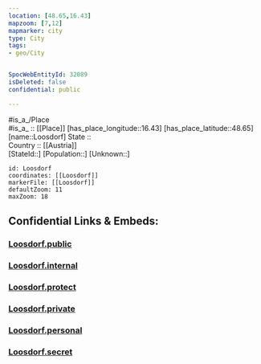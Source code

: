 ```yaml
---
location: [48.65,16.43] 
mapzoom: [7,12] 
mapmarker: city 
type: City
tags:
- geo/City


SpocWebEntityId: 32089
isDeleted: false
confidential: public

---
```

#is_a_/Place  
#is_a_ :: [[Place]] 
[has_place_longitude::16.43] 
[has_place_latitude::48.65] 
[name::Loosdorf] 
State ::  
Country :: [[Austria]]  
[StateId::] 
[Population::] 
[Unknown::] 


```leaflet
id: Loosdorf
coordinates: [[Loosdorf]] 
markerFile: [[Loosdorf]] 
defaultZoom: 11 
maxZoom: 18
```


## Confidential Links & Embeds: 

### [Loosdorf.public](/_public/\Earth\Continent\Europe\Europe~Central\Austria\Austrias_States\Niederösterreich\CityLoosdorf.public.md) 

### [Loosdorf.internal](/_internal/\Earth\Continent\Europe\Europe~Central\Austria\Austrias_States\Niederösterreich\CityLoosdorf.internal.md) 

### [Loosdorf.protect](/_protect/\Earth\Continent\Europe\Europe~Central\Austria\Austrias_States\Niederösterreich\CityLoosdorf.protect.md) 

### [Loosdorf.private](/_private/\Earth\Continent\Europe\Europe~Central\Austria\Austrias_States\Niederösterreich\CityLoosdorf.private.md) 

### [Loosdorf.personal](/_personal/\Earth\Continent\Europe\Europe~Central\Austria\Austrias_States\Niederösterreich\CityLoosdorf.personal.md) 

### [Loosdorf.secret](/_secret/\Earth\Continent\Europe\Europe~Central\Austria\Austrias_States\Niederösterreich\CityLoosdorf.secret.md)

